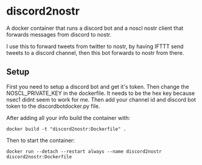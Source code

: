 # discord2nostr
A docker container that runs a discord bot and a noscl nostr client that forwards messages from discord to nostr.

I use this to forward tweets from twitter to nostr, by having IFTTT send tweets to a discord channel, then this bot forwards to nostr from there.

## Setup

First you need to setup a discord bot and get it's token. Then change the NOSCL_PRIVATE_KEY in the dockerfile. It needs to be the hex key because nsec1 didnt seem to work for me. Then add your channel id and discord bot token to the discordbotdocker.py file. 

After adding all your info build the container with:

``` docker build -t "discord2nostr:Dockerfile" . ``` 

Then to start the container:

``` docker run --detach --restart always --name discord2nostr discord2nostr:Dockerfile ```
